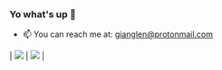 ### Yo what's up 👋

- 📫 You can reach me at: gianglen@protonmail.com


| ![](https://github-readme-stats.vercel.app/api?username=netgian&show_icons=true&theme=tokyonight)  |  ![](https://github-readme-stats.vercel.app/api/top-langs/?username=netgian&show_icons=true&theme=tokyonight&layout=compact&langs_count=8) |
